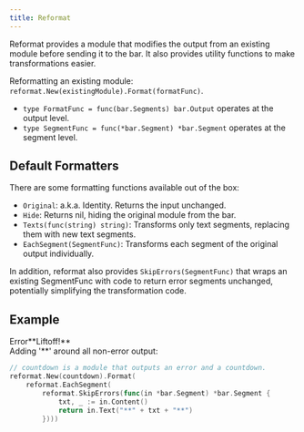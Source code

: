 ```yaml
---
title: Reformat
---
```


Reformat provides a module that modifies the output from an existing module before sending it to the
bar. It also provides utility functions to make transformations easier.

Reformatting an existing module: `reformat.New(existingModule).Format(formatFunc)`.

- `type FormatFunc = func(bar.Segments) bar.Output` operates at the output level.
- `type SegmentFunc = func(*bar.Segment) *bar.Segment` operates at the segment level.

## Default Formatters

There are some formatting functions available out of the box:
- `Original`: a.k.a. Identity. Returns the input unchanged.
- `Hide`: Returns nil, hiding the original module from the bar.
- `Texts(func(string) string)`: Transforms only text segments, replacing them with new text segments.
- `EachSegment(SegmentFunc)`: Transforms each segment of the original output individually.

In addition, reformat also provides `SkipErrors(SegmentFunc)` that wraps an existing SegmentFunc
with code to return error segments unchanged, potentially simplifying the transformation code.

## Example

<div class="module-example-out"><span>Error</span><span>**Liftoff!**</span></div>
Adding '**' around all non-error output:

```go
// countdown is a module that outputs an error and a countdown.
reformat.New(countdown).Format(
	reformat.EachSegment(
		reformat.SkipErrors(func(in *bar.Segment) *bar.Segment {
			txt, _ := in.Content()
			return in.Text("**" + txt + "**")
		})))
```
